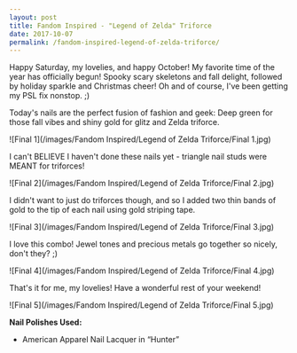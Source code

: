 ```yaml
---
layout: post
title: Fandom Inspired - "Legend of Zelda" Triforce
date: 2017-10-07
permalink: /fandom-inspired-legend-of-zelda-triforce/
---
```


Happy Saturday, my lovelies, and happy October! My favorite time of the year has officially begun! Spooky scary skeletons and fall delight, followed by holiday sparkle and Christmas cheer! Oh and of course, I've been getting my PSL fix nonstop. ;)

Today's nails are the perfect fusion of fashion and geek: Deep green for those fall vibes and shiny gold for glitz and Zelda triforce.

![Final 1](/images/Fandom Inspired/Legend of Zelda Triforce/Final 1.jpg)

I can't BELIEVE I haven't done these nails yet - triangle nail studs were MEANT for triforces!

![Final 2](/images/Fandom Inspired/Legend of Zelda Triforce/Final 2.jpg)

I didn't want to just do triforces though, and so I added two thin bands of gold to the tip of each nail using gold striping tape.

![Final 3](/images/Fandom Inspired/Legend of Zelda Triforce/Final 3.jpg)

I love this combo! Jewel tones and precious metals go together so nicely, don't they? ;)

![Final 4](/images/Fandom Inspired/Legend of Zelda Triforce/Final 4.jpg)

That's it for me, my lovelies! Have a wonderful rest of your weekend!

![Final 5](/images/Fandom Inspired/Legend of Zelda Triforce/Final 5.jpg)

**Nail Polishes Used:**

- American Apparel Nail Lacquer in “Hunter”